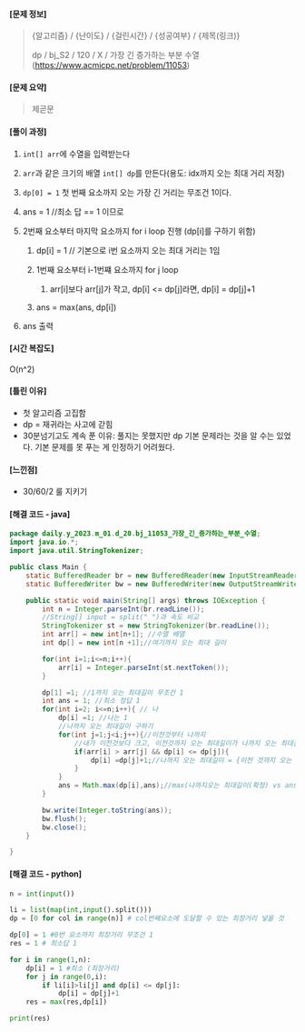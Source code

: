 #### [문제 정보]

> {알고리즘} / {난이도} / {걸린시간} / {성공여부} / {제목(링크)}
>
> dp / bj_S2 / 120 / X / 가장 긴 증가하는 부분 수열(https://www.acmicpc.net/problem/11053)

#### [문제 요약]

> 제곧문

#### [풀이 과정]

1. `int[] arr`에 수열을  입력받는다

2. `arr`과  같은 크기의 배열 `int[] dp`를 만든다(용도: idx까지 오는 최대 거리 저장)

3. `dp[0] = 1`  첫 번째 요소까지 오는 가장 긴 거리는 무조건 1이다.

4. ans = 1 //최소 답 == 1 이므로

5. 2번째 요소부터 마지막 요소까지 for i loop 진행 (dp[i]를 구하기 위함)

   1. dp[i]  = 1 // 기본으로 i번 요소까지 오는 최대 거리는 1임

   2. 1번째 요소부터 i-1번쨰 요소까지  for j loop
      1. arr[i]보다 arr[j]가 작고, dp[i] <= dp[j]라면, dp[i] = dp[j]+1
   3. ans = max(ans, dp[i])

6. ans 출력

#### [시간 복잡도]

O(n^2)

#### [틀린 이유]

- 첫 알고리즘 고집함
- dp = 재귀라는 사고에 갇힘
- 30분넘기고도 계속 푼 이유: 풀지는 못했지만 dp 기본 문제라는 것을 알 수는 있었다. 기본 문제를 못 푸는 게 인정하기 어려웠다. 

#### [느낀점]

- 30/60/2 룰 지키기

#### [해결 코드 - java]

```java
package daily.y_2023.m_01.d_20.bj_11053_가장_긴_증가하는_부분_수열;
import java.io.*;
import java.util.StringTokenizer;

public class Main {
    static BufferedReader br = new BufferedReader(new InputStreamReader(System.in));
    static BufferedWriter bw = new BufferedWriter(new OutputStreamWriter(System.out));

    public static void main(String[] args) throws IOException {
        int n = Integer.parseInt(br.readLine());
        //String[] input = split(" ")과 속도 비교
        StringTokenizer st = new StringTokenizer(br.readLine());
        int arr[] = new int[n+1]; //수열 배열
        int dp[] = new int[n +1];//여기까지 오는 최대 길이

        for(int i=1;i<=n;i++){
            arr[i] = Integer.parseInt(st.nextToken());
        }

        dp[1] =1; //1까지 오는 최대길이 무조건 1
        int ans = 1; //최소 정답 1
        for(int i=2; i<=n;i++){ // 나
            dp[i] =1; //나는 1
            //나까지 오는 최대길이 구하기
            for(int j=1;j<i;j++){//이전것부터 나까지
                //내가 이전것보다 크고, 이전것까지 오는 최대길이가 나까지 오는 최대길이보다 크거나 같다
                if(arr[i] > arr[j] && dp[i] <= dp[j]){
                    dp[i] =dp[j]+1;//나까지 오는 최대길이 = {이전 것까지 오는 최대길이 +1}
                }
            }
            ans = Math.max(dp[i],ans);//max(나까지오는 최대길이(확정) vs ans)
        }

        bw.write(Integer.toString(ans));
        bw.flush();
        bw.close();
    }

}

```

#### [해결 코드 - python]

```python
n = int(input())

li = list(map(int,input().split()))
dp = [0 for col in range(n)] # col번째요소에 도달할 수 있는 최장거리 넣을 것

dp[0] = 1 #0번 요소까지 최장거리 무조건 1
res = 1 # 최소답 1

for i in range(1,n):
	dp[i] = 1 #최소 (최장거리)
	for j in range(0,i):
		if li[i]>li[j] and dp[i] <= dp[j]:
			dp[i] = dp[j]+1
	res = max(res,dp[i])

print(res)

```

